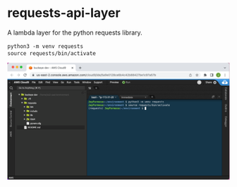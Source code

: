 # requests-api-layer
A lambda layer for the python requests library.

```
python3 -m venv requests
source requests/bin/activate
```

![alt text][logo]

[logo]: images/lambda-layers-step-1.png "step 1"
